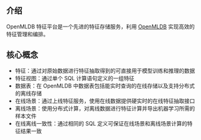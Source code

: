 ## 介绍

OpenMLDB 特征平台是一个先进的特征存储服务，利用 [OpenMLDB](https://github.com/4paradigm/OpenMLDB) 实现高效的特征管理和编排。

## 核心概念

* 特征：通过对原始数据进行特征抽取得到的可直接用于模型训练和推理的数据
* 特征视图：通过单个 SQL 计算语句定义的一组特征
* 数据表：在 OpenMLDB 中数据表包括能实时查询的在线存储以及支持分布式的离线存储
* 在线场景：通过上线特征服务，使用在线数据提供硬实时的在线特征抽取接口
* 离线场景：使用分布式计算，对离线数据进行特征计算并导出机器学习所需的样本文件
* 在线离线一致性：通过相同的 SQL 定义可保证在线场景和离线场景计算的特征结果一致
